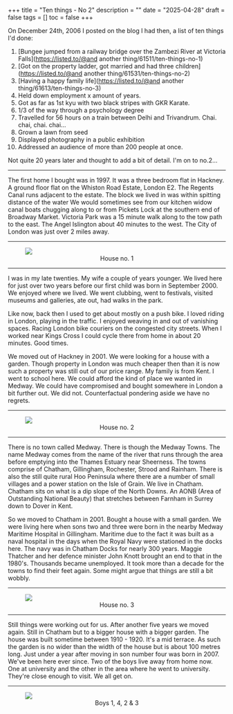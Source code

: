 +++
title = "Ten things - No  2"
description = ""
date = "2025-04-28"
draft = false
tags = []
toc = false
+++

On December 24th, 2006 I posted on the blog I had then, a list of ten things I'd done: 

1. [Bungee jumped from a railway bridge over the Zambezi River at Victoria Falls](https://listed.to/@and another thing/61511/ten-things-no-1)
2. [Got on the property ladder, got married and had three children](https://listed.to/@and another thing/61531/ten-things-no-2)
3. [Having a happy family life](https://listed.to/@and another thing/61613/ten-things-no-3)
4. Held down employment x amount of years.
5. Got as far as 1st kyu with two black stripes with GKR Karate.
6. 1/3 of the way through a psychology degree
7. Travelled for 56 hours on a train between Delhi and Trivandrum. Chai. chai, chai. chai…
8. Grown a lawn from seed
9. Displayed photography  in a public exhibition
10. Addressed an audience of more than 200 people at once.

Not quite 20 years later and thought to add a bit of detail. I'm on to no.2...

***

The first home I bought was in 1997. It was a three bedroom flat in Hackney. A ground floor flat on the Whiston Road Estate, London E2. The Regents Canal runs adjacent to the estate. The block we lived in was within spitting distance of the water We would sometimes see from our kitchen widow canal boats chugging along to or from Pickets Lock at the southern end of Broadway Market. Victoria Park was a 15 minute walk along to the tow path to the east. The Angel Islington about 40 minutes to the west. The City of London was just over 2 miles away. 

***

<figure style="text-align: center">
  <img style="display:block;margin:auto" src="https://i.ibb.co/YFZcyS0x/cosgrove-house.jpg">
  <figcaption>House no. 1</figcaption>
</figure>

***

I was in my late twenties. My wife a couple of years younger. We lived here for just over two years before our first child was born in September 2000. We enjoyed where we lived. We went clubbing, went to festivals, visited museums and galleries, ate out, had walks in the park.

Like now, back then I used to get about mostly on a push bike. I loved riding in London, playing in the traffic. I enjoyed weaving in and out of vanishing spaces. Racing London bike couriers on the congested city streets. When I worked near Kings Cross I could cycle there from home in about 20 minutes. Good times. 

We moved out of Hackney in 2001. We were looking for a house with a garden. Though property in London was much cheaper then than it is now such a property was still out of our price range. My family is from Kent. I went to school here. We could afford the kind of place we wanted in Medway. We could have compromised and bought somewhere in London a bit further out. We did not. Counterfactual pondering aside we have no regrets. 

***

<figure style="text-align: center">
  <img style="display:block;margin:auto" src="https://i.ibb.co/JFrGcLMk/ingle-road.jpg">
  <figcaption>House no. 2</figcaption>
</figure>

***


There is no town called Medway. There is though the Medway Towns. The name Medway comes from the name of the river that runs through the area before emptying into the Thames Estuary near Sheerness. The towns comprise of Chatham, Gillingham, Rochester, Strood and Rainham. There is also the still quite rural Hoo Peninsula where there are a number of small villages and a power station on the Isle of Grain. We live in Chatham. Chatham sits on what is a dip slope of the North Downs. An AONB (Area of Outstanding National Beauty) that stretches between Farnham in Surrey down to Dover in Kent. 



So we moved to Chatham in 2001. Bought a house with a small garden. We were living here when sons two and three were born in the nearby Medway Maritime Hospital in Gillingham. Maritime due to the fact it was built as a naval hospital in the days when the Royal Navy were stationed in the docks here. The navy was in Chatham Docks for nearly 300 years. Maggie Thatcher and her defence minister John Knott brought an end to that in the 1980's. Thousands became unemployed. It took more than a decade for the towns to find their feet again. Some might argue that things are still a bit wobbly. 

***

<figure style="text-align: center">
  <img style="display:block;margin:auto" src="https://i.ibb.co/hFPnymQR/wyles-road.jpg">
  <figcaption>House no. 3</figcaption>
</figure>

***


Still things were working out for us. After another five years we moved again. Still in Chatham but to a bigger house with a bigger garden. The house was built sometime between 1910 - 1920. It's a mid terrace. As such the garden is no wider than the width of the house but is about 100 metres long. Just under a year after moving in son number four was born in 2007. We've been here ever since. Two of the boys live away from home now. One at university and the other in the area where he went to university. They're close enough to visit. We all get on. 

***

<figure style="text-align: center">
  <img style="display:block;margin:auto" src="https://i.ibb.co/NgKDK1jd/boys-together.jpg">
  <figcaption>Boys 1, 4, 2 & 3</figcaption>
</figure>